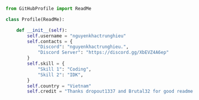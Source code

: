 <!---
![header](https://capsule-render.vercel.app/api?type=wave&color=gradient&height=280&section=header&text=Hello%20there%20👋&fontSize=90)
--->
```py
from GitHubProfile import ReadMe

class Profile(ReadMe):

    def __init__(self):
        self.username = "nguyenkhactrunghieu"
        self.contacts = {
            "Discord": "nguyenkhactrunghieu.",
            "Discord Server": "https://discord.gg/XbEVZ4A6ep"
        }
        self.skill = {
            "Skill 1": "Coding",
            "Skill 2": "IDK",
        }
        self.country = "Vietnam"
        self.credit = "Thanks dropout1337 and Brutal32 for good readme profile <3"
```
